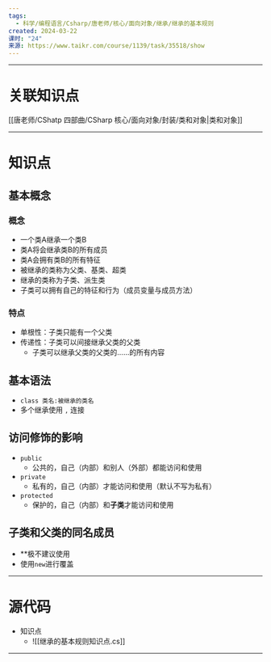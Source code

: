 ```yaml
---
tags:
  - 科学/编程语言/Csharp/唐老师/核心/面向对象/继承/继承的基本规则
created: 2024-03-22
课时: "24"
来源: https://www.taikr.com/course/1139/task/35518/show
---
```


---
# 关联知识点

[[唐老师/CShatp 四部曲/CSharp 核心/面向对象/封装/类和对象|类和对象]]

---
# 知识点

##  基本概念

### 概念

- 一个类A继承一个类B
- 类A将会继承类B的所有成员
- 类A会拥有类B的所有特征
- 被继承的类称为父类、基类、超类
- 继承的类称为子类、派生类
- 子类可以拥有自己的特征和行为（成员变量与成员方法）
### 特点

- 单根性：子类只能有一个父类
- 传递性：子类可以间接继承父类的父类
	- 子类可以继承父类的父类的……的所有内容
## 基本语法

- `class 类名:被继承的类名`
- 多个继承使用 `,` 连接
## 访问修饰的影响

- `public`
	-  公共的，自己（内部）和别人（外部）都能访问和使用
- `private`
	- 私有的，自己（内部）才能访问和使用（默认不写为私有）
- `protected`
	- 保护的，自己（内部）和**子类**才能访问和使用
## 子类和父类的同名成员

- **极不建议使用
- 使用`new`进行覆盖

---
# 源代码

- 知识点
	- ![[继承的基本规则知识点.cs]]

---
